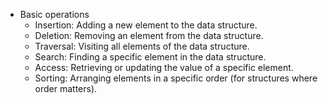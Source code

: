 - Basic operations
    - Insertion: Adding a new element to the data structure.
    - Deletion: Removing an element from the data structure.
    - Traversal: Visiting all elements of the data structure.
    - Search: Finding a specific element in the data structure.
    - Access: Retrieving or updating the value of a specific element.
    - Sorting: Arranging elements in a specific order (for structures where order matters).
